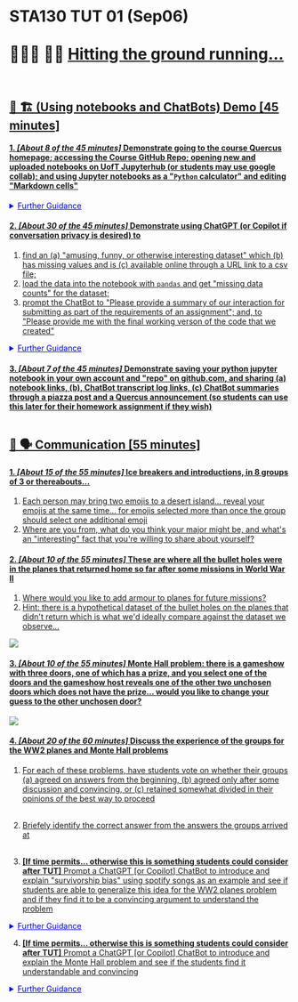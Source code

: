 # STA130 TUT 01 (Sep06)<br><br> 🏃🏻‍♀️ 🏃🏻 <u> Hitting the ground running... <u><br><br>



## 🚧 🏗️ (Using notebooks and ChatBots) Demo [45 minutes]  
      
#### 1. *[About 8 of the 45 minutes]* Demonstrate going to the course [Quercus homepage](https://q.utoronto.ca/courses/354091); accessing the [Course GitHub Repo](https://github.com/pointOfive/STA130_ChatGPT); opening new and uploaded notebooks on [UofT Jupyterhub](https://datatools.utoronto.ca) (or students may use [google collab](https://colab.research.google.com/)); and using Jupyter notebooks as a "`Python` calculator" and editing ["Markdown cells"](http://markdownguide.org)<br>

<details class="details-example"><summary style="color:blue"><u>Further Guidance</u></summary>

> This is all simple and pretty obvious intended to be that way so students get that they can do this on their own.

</details>
    
#### 2. *[About 30 of the 45 minutes]* Demonstrate using [ChatGPT](https://chat.openai.com/) (or [Copilot](https://copilot.microsoft.com/) if conversation privacy is desired) to

1. find an (a) "amusing, funny, or otherwise interesting dataset" which (b) has missing values and is (c) available online through a URL link to a csv file;
2. load the data into the notebook with `pandas` and get "missing data counts" for the dataset;
3. prompt the ChatBot to "Please provide a summary of our interaction for submitting as part of the requirements of an assignment"; and, to "Please provide me with the final working verson of the code that we created"<br>

<details class="details-example"><summary style="color:blue"><u>Further Guidance</u></summary>

> The intention here is to demonstrate that [at the current GPT4.0-ish level] the ChatBot (with probably about an 80% chance) **cannot fullfil all the requests of the inquiry (of (a) "funny or amusing" nature, (b) the presence of missingness, and (c) working url links)** *but will otherwise produce working code*<br><br>
> 
> 1. ChatBots have a notoriously "short term memory"; so, be ready for them to "forget" specific details of your prompting requests 
> 2. ChatBots often cannot pivot away substantially from initial answers; so, be ready for your efforts at follow up and correction with the ChatBot to prove frustratingly futile (which, may in this case actually have a lot to do with the following fact, that...)
> 3. ChatBots don't seem to be very aware of the contents of datasets that are avalable online (or even working url links where datasets are); so, ChatBot are not currently a substitue for exploring dataset repository such as [TidyTuesday](https://github.com/rfordatascience/tidytuesday) (or other data repositiory resources) and reviewing data yourself (although, ChatBot interactions can nonetheless be help with brainstorm dataset ideas and provide a way to "search for content", perhaps especially when referencing a specific website in the conversation)<br><br>
> 
> Examples of this task going pretty well are available [here](../CHATLOG/SLS/COP/00006_copilot_funnyamusingNAdataset.md), [here](../CHATLOG/SLS/COP/00007_copilot_funnyamusingNAdatasetV4.md), and [here](../CHATLOG/SLS/GPT/00001_gpt3p5_villagersdata.md); while, examples of this going poorly are available [here](../CHATLOG/SLS/COP/00002_copilot_funnyamusingNAdataset.md) and [here](../CHATLOG/SLS/GPT/00002_gpt3p5_funnyasusingNAdataset.md). Successes and failures are found within the Microsoft Copilot and ChatGPT ChatBots both, suggesting the quality of the results likely has to do more with "randomness" and perhaps the nature of the prompting and engagement as opposed to the actual ChatBot version being used...
    
</details>

#### 3. *[About 7 of the 45 minutes]* Demonstrate saving your python jupyter notebook in your own account and "repo" on [github.com](github.com), and sharing (a) notebook links, (b), ChatBot transcript log links, (c) ChatBot summaries through a piazza post and a Quercus announcement (so students can use this later for their homework assignment if they wish)<br><br>


## 💬 🗣️ Communication [55 minutes]  
     
#### 1. *[About 15 of the 55 minutes]* Ice breakers  and introductions, in 8 groups of 3 or thereabouts...
    
1. Each person may bring two emojis to a desert island... reveal your emojis at the same time... for emojis selected more than once the group should select one additional emoji
2. Where are you from, what do you think your major might be, and what's an "interesting" fact that you're willing to share about yourself?
        
#### 2. *[About 10 of the 55 minutes]* These are where all the bullet holes were in the planes that returned home so far after some missions in World War II
    
1. Where would you like to add armour to planes for future missions?
2. Hint: there is a hypothetical dataset of the bullet holes on the planes that didn't return which is what we'd ideally compare against the dataset we observe...
        
![](https://upload.wikimedia.org/wikipedia/commons/thumb/b/b2/Survivorship-bias.svg/640px-Survivorship-bias.svg.png)
           
#### 3. *[About 10 of the 55 minutes]* Monte Hall problem: there is a gameshow with three doors, one of which has a prize, and you select one of the doors and the gameshow host reveals one of the other two unchosen doors which does not have the prize... would you like to change your guess to the other unchosen door?

![](https://mathematicalmysteries.org/wp-content/uploads/2021/12/04615-0sxvwbnzvvnhuklug.png)<br>
       
#### 4. *[About 20 of the 60 minutes]* Discuss the experience of the groups for the WW2 planes and Monte Hall problems

1. For each of these problems, have students vote on whether their groups (a) agreed on answers from the beginning, (b) agreed only after some discussion and convincing, or (c) retained somewhat divided in their opinions of the best way to proceed<br><br>
    
2. Briefely identify the correct answer from the answers the groups arrived at<br><br>
    
3. **[If time permits... otherwise this is something students could consider after TUT]** Prompt a [ChatGPT](https://chat.openai.com/) [or [Copilot](https://copilot.microsoft.com/)] ChatBot to introduce and explain "survivorship bias" using spotify songs as an example and see if students are able to generalize this idea for the WW2 planes problem and if they find it to be a convincing argument to understand the problem<br>

<details class="details-example"><summary style="color:blue"><u>Further Guidance</u></summary>
    
> This could be done like [this](../CHATLOG/SLS/COP/00009_copilot_survivorshipbias_spotify.md) or [this](../CHATLOG/SLS/GPT/00003_gpt3p5_spotify_Survivorship_Bias.md), or you could instead try to approach things more generally like [this](../CHATLOG/SLS/COP/00008_copilot_survivorshipbiasgeneral.md) or [this](../CHATLOG/SLS/GPT/00004_gpt3p5_general_Survivorship_Bias.md)
> 
> Two ends of the ChatBot prompting spectrum are
> 
> 1. creating an extensive prompt exhuastively specifying the desired response results; or, 
> 2. iteratively clarifying the desired response results through interactive ChatBot dialogue<br><br>
> 
> This is to some degree a matter of preference regarding the nature of ChatBot conversation sessions, but there it may also be a lever to influence the nature of the responses provided by the ChatBot 
</details>
    
4. **[If time permits... otherwise this is something students could consider after TUT]** Prompt a [ChatGPT](https://chat.openai.com/) [or [Copilot](https://copilot.microsoft.com/)] ChatBot to introduce and explain the Monte Hall problem and see if the students find it understandable and convincing<br>

<details class="details-example"><summary style="color:blue"><u>Further Guidance</u></summary>
    
> ChatBots fail to correctly analyze the Monte Hall problem when they're asked for a formal probabilistic argument...
>
> - [ChatGPT fails by wrongly calculating a probability of 1/2...](../CHATLOG/SLS/GPT/00005_gpt3p5_MonteHallWrong.md)
    > - [Copilot fares similarly poorly without substantial guidance...](../CHATLOG/SLS/COP/00010_copilot_montehallwrong.md)<br><br>
    > 
    > *demonstrating (a) that there are clear limits to how deeply ChatBots actually "reason", and (b) that they are instead better understood as simply being information regurgitation machines, and (c) that this means  they can suffer from the "garbage in, garbage out" problem if the quality of the information their responses are based on are is poor and inaccurate (as is notoriously the case in the Monte Hall problem, for which many incorrect mathematical analyses have been "published" into the collection of human generated textual data on which ChatBots are based)*
    
    </details>


```python

```
